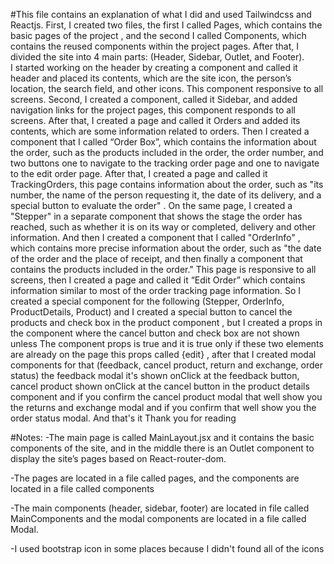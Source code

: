 #This file contains an explanation of what I did and used Tailwindcss and Reactjs.
First, I created two files, the first I called Pages, which contains the basic pages of the project , and the second I called Components, which contains the reused components within the project pages. After that, I divided the site into 4 main parts: (Header, Sidebar, Outlet, and Footer).  
I started working on the header by creating a component and called it header and placed its contents, which are the site icon, the person’s location, the search field, and other icons.   This component responsive to all screens.
 Second, I created a component, called it Sidebar, and added navigation links for the project pages, this component responds to all screens. 
  After that, I created a page and called it Orders and added its contents, which are some information related to orders.   Then I created a component that I called “Order Box”, which contains the information about the order, such as the products included in the order, the order number, and two buttons one to navigate to the tracking order page and one to navigate to the edit order page.
After that, I created a page and called it TrackingOrders, this page contains information about the order, such as "its number, the name of the person requesting it, the date of its delivery, and a special button to evaluate the order" .   On the same page, I created a "Stepper" in a separate component that shows the stage the order has reached, such as whether it is on its way or completed, delivery and other information. 
And then I created a component that I called "OrderInfo" , which contains more precise information about the order, such as "the date of the order and the place of receipt, and then finally a component that contains the products included in the order." This page is responsive to all screens, then I created a page and called it “Edit Order” which contains information similar to most of the order tracking page information.  So I created a special component for the following (Stepper, OrderInfo, ProductDetails, Product) and I created a special button to cancel the products and check box in the product component , but I created a props in the component where the cancel button and check box are not shown unless  The component props is true and it is true only if these two elements are already on the page this props called {edit} , 
after that I created modal components for that (feedback, cancel product,  return and exchange, order status) the feedback modal it's shown onClick at the feedback button, cancel product shown onClick at the cancel button in the product details component and if you confirm the cancel product modal that well show you the returns and exchange modal and if you confirm that well show you the order status modal. And that's it
Thank you for reading

#Notes:
-The main page is called MainLayout.jsx and it contains the basic components of the site, and in the middle there is an Outlet component to display the site’s pages based on React-router-dom.

-The pages are located in a file called pages, and the components are located in a file called components 

-The main components (header, sidebar, footer) are located in file called MainComponents and the modal components are located in a file called Modal. 

-I used bootstrap icon in some places because I didn't found all of the icons
